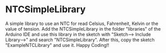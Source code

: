 # NTCSimpleLibrary
A simple library to use an NTC for read Celsius, Fahrenheit, Kelvin or the value of tension. Add the NTCSimpleLibrary in the folder "libraries" of the Arduino IDE and use this library in the sketch with "Sketch--> Include Library-->" and search "NTCSimpleLibrary".
After this, copy the sketch "ExampleNTCLibrary" and use it.
Happy Coding!!
